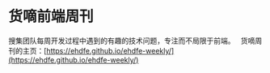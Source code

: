 # 货嘀前端周刊

   搜集团队每周开发过程中遇到的有趣的技术问题，专注而不局限于前端。
   货嘀周刊的主页：[https://ehdfe.github.io/ehdfe-weekly/](https://ehdfe.github.io/ehdfe-weekly/)
